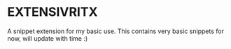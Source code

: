 # EXTENSIVRITX

A snippet extension for my basic use. This contains very basic snippets for now, will update with time :)
